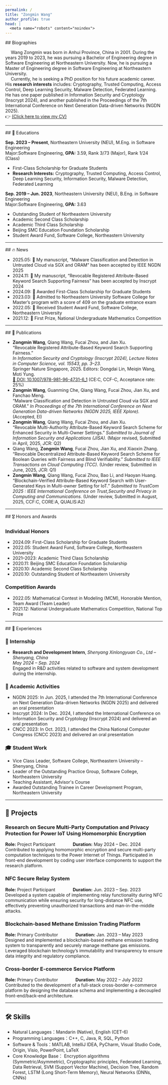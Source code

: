 ```yaml
---
permalink: /
title: "Zongmin Wang"
author_profile: true
head: |
  <meta name="robots" content="noindex">
---
```


<style>
.page__title {
  display: none;
}
</style>
<!-- Biographies Section -->
<div id="about"></div>
## Biographies

&emsp; Wang Zongmin was born in Anhui Province, China in 2001. During the years 2019 to 2023, he was pursuing a Bachelor of Engineering degree in Software Engineering at Northeastern University. Now, he is pursuing a Master of Engineering degree in Software Engineering at Northeastern University. <br>  &emsp; Currently, he is seeking a PhD position for his future academic career. His **research interests** includes: Cryptography, Trusted Computing, Access Control, Deep Learning Security, Malware Detection, Federated Learning. He has one paper published in Information Security and Cryptology (Inscrypt 2024), and another published in the Proceedings of the 7th International Conference on Next Generation Data-driven Networks (NGDN 2025). <br>👉 [(Click here to view my CV)](https://ZongminWang1.github.io/files/Template_CV_Eng1.pdf)

---

<!-- Educations Section -->
<div id="educations"></div>
## 📖 Educations

**Sep. 2023 – Present**, Northeastern University (NEU), M.Eng. in Software Engineering  
 Major:Software Engineering, **GPA:** 3.59, Rank 3/73 (Major), Rank 1/24 (Class)
- First-Class Scholarship for Graduate Students  
- **Research Interests:** Cryptography, Trusted Computing, Access Control, Deep Learning Security, Information Security, Malware Detection, Federated Learning

**Sep. 2019 – Jun. 2023**, Northeastern University (NEU), B.Eng. in Software Engineering  
 Major:Software Engineering, **GPA:** 3.63  
- Outstanding Student of Northeastern University  
- Academic Second Class Scholarship  
- Academic Third Class Scholarship  
- Beijing SMC Education Foundation Scholarship  
- Student Award Fund, Software College, Northeastern University

---
<!-- News Section -->
<div id="news"></div>
## 🔥 News



- 2025.05: 🎉 My manuscript, “Malware Classification and Detection in Untrusted Cloud via SGX and ORAM” has been accepted by IEEE NGDN 2025  
- 2024.11: 🎉 My manuscript,  “Revocable Registered Attribute-Based Keyword Search Supporting Fairness” has been accepted by Inscrypt 2024  
- 2024.09: 🎉 Awarded First-Class Scholarship for Graduate Students  
- 2023.03: 🎉 Admitted to Northeastern University Software College for Master’s program with a score of 409 on the graduate entrance exam  
- 2022.05: 🎉 Received Student Award Fund, Software College, Northeastern University  
- 2021.12: 🎉 First Prize, National Undergraduate Mathematics Competition

---

<!-- Publications Section -->
<div id="publications"></div>
## 📝 Publications


-  **Zongmin Wang**, Qiang Wang, Fucai Zhou, and Jian Xu.  
  “Revocable Registered Attribute-Based Keyword Search Supporting Fairness.”  
  *In Information Security and Cryptology (Inscrypt 2024), Lecture Notes in Computer Science, vol. 15543, pp. 3–23.*  
  Springer Nature Singapore, 2025. Editors: Dongdai Lin, Meiqin Wang, Moti Yung.  
  [🔗 DOI: 10.1007/978-981-96-4731-6_1](https://doi.org/10.1007/978-981-96-4731-6_1) (CE:C, CCF-C, Acceptance rate: 25%)
-  **Zongmin Wang**, Guanming Che, Qiang Wang, Fucai Zhou, Jian Xu, and Fanchao Meng.  
  “Malware Classification and Detection in Untrusted Cloud via SGX and ORAM.” *In Proceedings of the 7th International Conference on Next Generation Data-driven Networks (NGDN 2025, IEEE Xplore).* (Accepted, EI)
-  **Zongmin Wang**, Qiang Wang, Fucai Zhou, and Jian Xu.  
  “Revocable Multi-Authority Attribute-Based Keyword Search Scheme for Enhanced Security in Multi-Owner Settings.” *Submitted to Journal of Information Security and Applications (JISA).* (Major revised, Submitted in April, 2025, JCR: Q2)
-  Qiang Wang, **Zongmin Wang**, Fucai Zhou, Jian Xu, and Xiaoxin Zhang.  
  “Revocable Decentralized Attribute-Based Keyword Search Scheme for Boolean Queries with Fairness and Blind Verifiability.” *Submitted to IEEE Transactions on Cloud Computing (TCC).* (Under review, Submitted in June, 2025, JCR: Q1)
-  **Zongmin Wang**, Qiang Wang, Fucai Zhou, Bao Li, and Haoyan Huang.  
  “Blockchain-Verified Attribute-Based Keyword Search with User-Generated Keys in Multi-owner Setting for IoT.” *Submitted to TrustCom 2025 : IEEE International Conference on Trust,Security and Privacy in Computing and Communications.*  (Under review, Submitted in August, 2025, CCF:C, CORE:A, QUALIS:A2)


---

<!-- Awards Section -->
<div id="awards"></div>
## 🎖 Honors and Awards

###  Individual Honors


- 2024.09: First-Class Scholarship for Graduate Students  
- 2022.05: Student Award Fund, Software College, Northeastern University  
- 2021–2023: Academic Third Class Scholarship  
- 2020.11: Beijing SMC Education Foundation Scholarship  
- 2020.10: Academic Second Class Scholarship  
- 2020.10: Outstanding Student of Northeastern University  

### Competition Awards 
- 2022.05: Mathematical Contest in Modeling (MCM), Honorable Mention, Team Award (Team Leader)
- 2021.12: National Undergraduate Mathematics Competition, National Top Prize


---
<!-- Experiences Section -->
<div id="experience"></div>
## 💼 Experiences

### 🏢 Internship

- **Research and Development Intern**, *Shenyang Xinlongyuan Co., Ltd – Shenyang, China*  
  *May 2024 – Sep. 2024*  
  Engaged in R&D activities related to software and system development during the internship.

### 🧪 Academic Activities

- NGDN 2025: In Jun. 2025, I attended the 7th International Conference on Next Generation Data-driven Networks (NGDN 2025) and delivered an oral presentation
- Inscrypt 2024: In Dec. 2024, I attended the International Conference on Information Security and Cryptology (Inscrypt 2024) and delivered an oral presentation
- CNCC 2023: In Oct. 2023, I attended the China National Computer Congress (CNCC 2023) and delivered an oral presentation


### 🎓 Student Work

- Vice Class Leader, Software College, Northeastern University – Shenyang, China  
- Leader of the Outstanding Practice Group, Software College, Northeastern University  
- Teaching Assistant, Advisor's Course  
- Awarded Outstanding Trainee in Career Development Program, Northeastern University

---

## 🧠 Projects

###  Research on Secure Multi-Party Computation and Privacy Protection for Power IoT Using Homomorphic Encryption  
**Role:** Project Participant    **Duration:** May 2024 – Dec. 2024  
Contributed to applying homomorphic encryption and secure multi-party computation techniques to the Power Internet of Things. Participated in front-end development by coding user interface components to support the research platform.
###  NFC Secure Relay System  
**Role:** Project Participant    **Duration:** Jun. 2023 – Sep. 2023  
Developed a system capable of implementing relay functionality during NFC communication while ensuring security for long-distance NFC use, effectively preventing unauthorized transactions and man-in-the-middle attacks.
###  Blockchain-based Methane Emission Trading Platform  
**Role:** Primary Contributor    **Duration:** Jan. 2023 – May 2023  
Designed and implemented a blockchain-based methane emission trading system to transparently and securely manage methane gas emissions. Leveraged blockchain technology’s immutability and transparency to ensure data integrity and regulatory compliance.
###  Cross-border E-commerce Service Platform  
**Role:** Primary Contributor    **Duration:** May 2022 – July 2022  
Contributed to the development of a full-stack cross-border e-commerce platform by designing the database schema and implementing a decoupled front-end/back-end architecture.

---

<!-- Skills Section -->
<div id="skills"></div>

## 🛠 Skills

- Natural Languages：Mandarin (Native), English (CET-6)
- Programming Languages：C++, C, Java, R, SQL, Python
- Software & Tools：MATLAB, IntelliJ IDEA, PyCharm, Visual Studio Code, Origin, Visio, PowerPoint, LaTeX
- Core Knowledge Base： Encryption algorithms (Symmetric/Asymmetric), Cryptographic principles, Federated Learning, Data Retrieval, SVM (Support Vector Machine), Decision Tree, Random Forest, LSTM (Long Short-Term Memory), Neural Networks (DNNs, CNNs)


